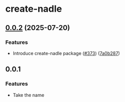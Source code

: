 # create-nadle

## [0.0.2](https://github.com/nadlejs/nadle/compare/create-nadle/v0.0.1...create-nadle/v0.0.2) (2025-07-20)


### Features

* Introduce create-nadle package ([#373](https://github.com/nadlejs/nadle/issues/373)) ([7a0b287](https://github.com/nadlejs/nadle/commit/7a0b2877bb92c593d5a6997f475d5efcdd953d8e))

## 0.0.1

### Features

- Take the name
